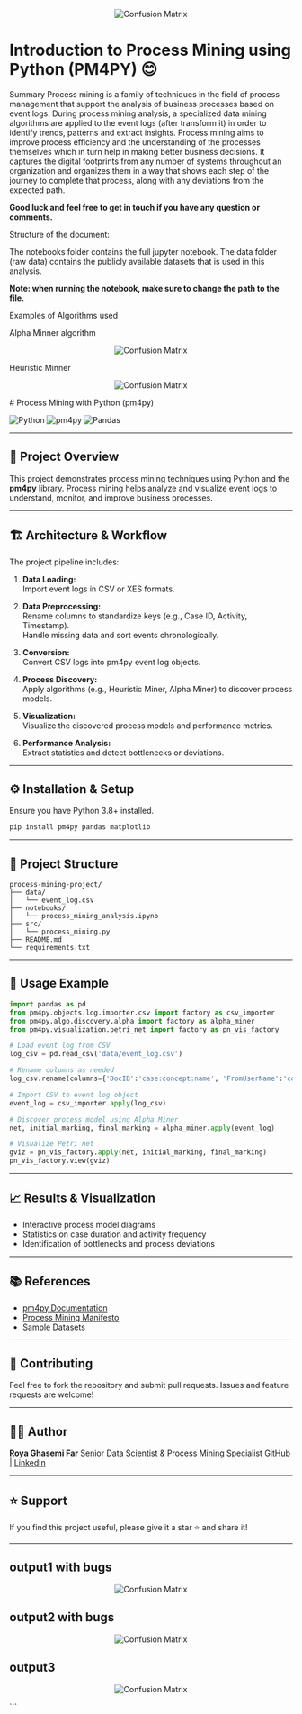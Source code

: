 <p align="center">
  <img src="pm4py.png"  alt="Confusion Matrix">
</p>


# Introduction to Process Mining using Python (PM4PY) 😊


Summary
Process mining is a family of techniques in the field of process management that support the analysis of business processes based on event logs. During process mining analysis, a specialized data mining algorithms are applied to the event logs (after transform it) in order to identify trends, patterns and extract insights. Process mining aims to improve process efficiency and the understanding of the processes themselves which in turn help in making better business decisions. It captures the digital footprints from any number of systems throughout an organization and organizes them in a way that shows each step of the journey to complete that process, along with any deviations from the expected path.

**Good luck and feel free to get in touch if you have any question or comments.**

Structure of the document:

The notebooks folder contains the full jupyter notebook. The data folder (raw data) contains the publicly available datasets that is used in this analysis.

**Note: when running the notebook, make sure to change the path to the file.**

Examples of Algorithms used





Alpha Minner algorithm
<p align="center">
  <img src="alpha_miner_petri_net.png"  alt="Confusion Matrix">
</p>
Heuristic Minner
<p align="center">
  <img src="Heurstic_miner.png"  alt="Confusion Matrix">
</p>
# Process Mining with Python (pm4py)

![Python](https://img.shields.io/badge/Python-3.8+-blue)
![pm4py](https://img.shields.io/badge/pm4py-2.x-orange)
![Pandas](https://img.shields.io/badge/Pandas-1.x-green)

---

## 📌 Project Overview

This project demonstrates process mining techniques using Python and the **pm4py** library. Process mining helps analyze and visualize event logs to understand, monitor, and improve business processes.

---

## 🏗️ Architecture & Workflow

The project pipeline includes:

1. **Data Loading:**  
   Import event logs in CSV or XES formats.

2. **Data Preprocessing:**  
   Rename columns to standardize keys (e.g., Case ID, Activity, Timestamp).  
   Handle missing data and sort events chronologically.

3. **Conversion:**  
   Convert CSV logs into pm4py event log objects.

4. **Process Discovery:**  
   Apply algorithms (e.g., Heuristic Miner, Alpha Miner) to discover process models.

5. **Visualization:**  
   Visualize the discovered process models and performance metrics.

6. **Performance Analysis:**  
   Extract statistics and detect bottlenecks or deviations.

---

## ⚙️ Installation & Setup

Ensure you have Python 3.8+ installed.

```bash
pip install pm4py pandas matplotlib
````

---

## 🧰 Project Structure

```
process-mining-project/
├── data/
│   └── event_log.csv
├── notebooks/
│   └── process_mining_analysis.ipynb
├── src/
│   └── process_mining.py
├── README.md
└── requirements.txt
```

---

## 🚀 Usage Example

```python
import pandas as pd
from pm4py.objects.log.importer.csv import factory as csv_importer
from pm4py.algo.discovery.alpha import factory as alpha_miner
from pm4py.visualization.petri_net import factory as pn_vis_factory

# Load event log from CSV
log_csv = pd.read_csv('data/event_log.csv')

# Rename columns as needed
log_csv.rename(columns={'DocID':'case:concept:name', 'FromUserName':'concept:name', 'ref':'time:timestamp'}, inplace=True)

# Import CSV to event log object
event_log = csv_importer.apply(log_csv)

# Discover process model using Alpha Miner
net, initial_marking, final_marking = alpha_miner.apply(event_log)

# Visualize Petri net
gviz = pn_vis_factory.apply(net, initial_marking, final_marking)
pn_vis_factory.view(gviz)
```

---

## 📈 Results & Visualization

* Interactive process model diagrams
* Statistics on case duration and activity frequency
* Identification of bottlenecks and process deviations

---

## 📚 References

* [pm4py Documentation](https://pm4py.fit.fraunhofer.de/documentation)
* [Process Mining Manifesto](https://www.win.tue.nl/ieeetfpm/doku.php?id=process_mining_manifesto)
* [Sample Datasets](https://data.4tu.nl/repository/uuid:9f6f0f29-5867-4206-8a1d-ec7c7e381cd2)

---

## 🤝 Contributing

Feel free to fork the repository and submit pull requests. Issues and feature requests are welcome!

---

## 👨‍💻 Author

**Roya Ghasemi Far**
Senior Data Scientist & Process Mining Specialist
[GitHub](https://github.com/roya-ghasemi) | [LinkedIn](https://www.linkedin.com/in/roya-ghasemi)

---

## ⭐️ Support

If you find this project useful, please give it a star ⭐ and share it!

---
## output1 with bugs

<p align="center">
  <img src="r3.jpg"  alt="Confusion Matrix">
</p>

## output2 with bugs 

<p align="center">
  <img src="r2.jpg"  alt="Confusion Matrix">
</p>

## output3

<p align="center">
  <img src="1.jpg"  alt="Confusion Matrix">
</p>
```


